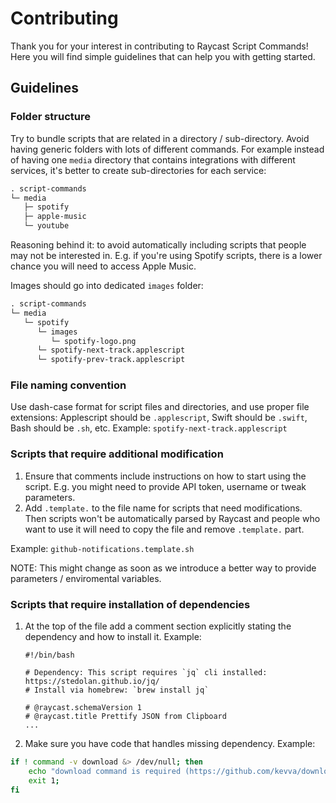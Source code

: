 # Contributing

Thank you for your interest in contributing to Raycast Script Commands! Here you will find simple guidelines that can help you with getting started.

## Guidelines

### Folder structure

Try to bundle scripts that are related in a directory / sub-directory. Avoid having generic folders with lots of different commands. For example instead of having one `media` directory that contains integrations with different services, it's better to create sub-directories for each service:

```markdown
. script-commands
└─ media
   ├─ spotify
   ├─ apple-music
   └─ youtube
```

Reasoning behind it: to avoid automatically including scripts that people may not be interested in. E.g. if you're using Spotify scripts, there is a lower chance you will need to access Apple Music.

Images should go into dedicated `images` folder:

```markdown
. script-commands
└─ media
   └─ spotify
      └─ images
         └─ spotify-logo.png
      └─ spotify-next-track.applescript
      └─ spotify-prev-track.applescript
```

### File naming convention

Use dash-case format for script files and directories, and use proper file extensions: Applescript should be `.applescript`, Swift should be `.swift`, Bash should be `.sh`, etc.
Example: `spotify-next-track.applescript`

### Scripts that require additional modification

1. Ensure that comments include instructions on how to start using the script. E.g. you might need to provide API token, username or tweak parameters.
2. Add `.template.` to the file name for scripts that need modifications. Then scripts won't be automatically parsed by Raycast and people who want to use it will need to copy the file and remove `.template.` part.

Example: `github-notifications.template.sh`

NOTE: This might change as soon as we introduce a better way to provide parameters / enviromental variables.

### Scripts that require installation of dependencies

1. At the top of the file add a comment section explicitly stating the dependency and how to install it. Example:
   ```
   #!/bin/bash

   # Dependency: This script requires `jq` cli installed: https://stedolan.github.io/jq/
   # Install via homebrew: `brew install jq`

   # @raycast.schemaVersion 1
   # @raycast.title Prettify JSON from Clipboard
   ...
   ```


2. Make sure you have code that handles missing dependency. Example:

```bash
if ! command -v download &> /dev/null; then
	echo "download command is required (https://github.com/kevva/download-cli).";
	exit 1;
fi
```
